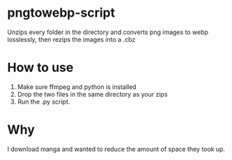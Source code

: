 # pngtowebp-script
Unzips every folder in the directory and converts png images to webp losslessly, then rezips the images into a .cbz

# How to use
1. Make sure ffmpeg and python is installed
2. Drop the two files in the same directory as your zips
3. Run the .py script. 

# Why
I download manga and wanted to reduce the amount of space they took up.
